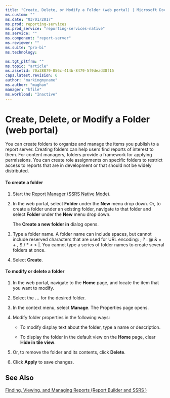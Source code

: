 ```yaml
---
title: "Create, Delete, or Modify a Folder (web portal) | Microsoft Docs"
ms.custom: ""
ms.date: "03/01/2017"
ms.prod: reporting-services
ms.prod_service: "reporting-services-native"
ms.service: ""
ms.component: "report-server"
ms.reviewer: ""
ms.suite: "pro-bi"
ms.technology: 

ms.tgt_pltfrm: ""
ms.topic: "article"
ms.assetid: 70a38879-856c-414b-8479-5f9dead38f15
caps.latest.revision: 6
author: "markingmyname"
ms.author: "maghan"
manager: "kfile"
ms.workload: "Inactive"
---
```

# Create, Delete, or Modify a Folder (web portal)
  You can create folders to organize and manage the items you publish to a report server. Creating folders can help users find reports of interest to them. For content managers, folders provide a framework for applying permissions. You can create role assignments on specific folders to restrict access to reports that are in development or that should not be widely distributed.  
  
#### To create a folder  
  
1.  Start the [Report Manager  &#40;SSRS Native Mode&#41;](http://msdn.microsoft.com/library/80949f9d-58f5-48e3-9342-9e9bf4e57896).  
  
2.  In the web portal, select **Folder** under the **New** menu drop down. Or, to create a folder under an existing folder, navigate to that folder and select **Folder** under the **New** menu drop down.  
  
     The **Create a new folder in** dialog opens.  
  
3.  Type a folder name. A folder name can include spaces, but cannot include reserved characters that are used for URL encoding: ; ? : @ & = + , $ / * < > |. You cannot type a series of folder names to create several folders at once.  
  
4.  Select **Create**.  
  
#### To modify or delete a folder  
  
1.  In the web portal, navigate to the **Home** page, and locate the item that you want to modify.  
  
2.  Select the **...** for the desired folder.  
  
3.  In the context menu, select **Manage**. The Properties page opens.  
  
4.  Modify folder properties in the following ways:  
  
    -   To modify display text about the folder, type a name or description.  
  
    -   To display the folder in the default view on the **Home** page, clear **Hide in tile view**.  
  
5.  Or, to remove the folder and its contents, click **Delete**.  
  
6.  Click **Apply** to save changes.  
  
## See Also  
 [Finding, Viewing, and Managing Reports &#40;Report Builder and SSRS &#41;](../../reporting-services/report-builder/finding-viewing-and-managing-reports-report-builder-and-ssrs.md)  
  
  
